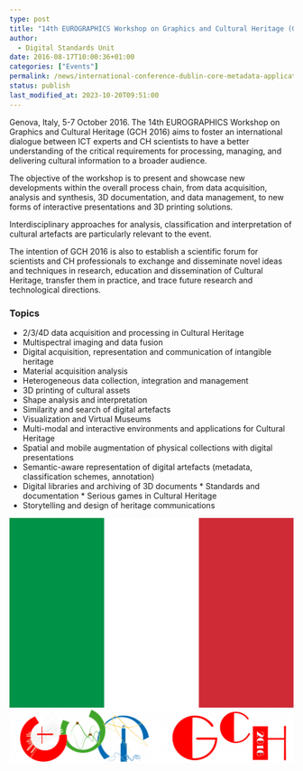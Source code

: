 ```yaml
---
type: post
title: "14th EUROGRAPHICS Workshop on Graphics and Cultural Heritage (Genova, 5-7 October)"
author:
  - Digital Standards Unit
date: 2016-08-17T10:00:36+01:00
categories: ["Events"]
permalink: /news/international-conference-dublin-core-metadata-applications/
status: publish
last_modified_at: 2023-10-20T09:51:00
---
```


Genova, Italy, 5-7 October 2016. The 14th EUROGRAPHICS Workshop on Graphics and
Cultural Heritage (GCH 2016) aims to foster an international dialogue between ICT
experts and CH scientists to have a better understanding of the critical requirements
for processing, managing, and delivering cultural information to a broader audience.

The objective of the workshop is to present and showcase new developments within
the overall process chain, from data acquisition, analysis and synthesis, 3D
documentation, and data management, to new forms of interactive presentations and
3D printing solutions.

Interdisciplinary approaches for analysis, classification and interpretation of cultural
artefacts are particularly relevant to the event.

The intention of GCH 2016 is also to establish a scientific forum for scientists and
CH professionals to exchange and disseminate novel ideas and techniques in research,
education and dissemination of Cultural Heritage, transfer them in practice, and
trace future research and technological directions.

### Topics

* 2/3/4D data acquisition and processing in Cultural Heritage
* Multispectral imaging and data fusion
* Digital acquisition, representation and communication of intangible heritage
* Material acquisition analysis
* Heterogeneous data collection, integration and management
* 3D printing of cultural assets
* Shape analysis and interpretation
* Similarity and search of digital artefacts
* Visualization and Virtual Museums
* Multi-modal and interactive environments and applications for Cultural Heritage
* Spatial and mobile augmentation of physical collections with digital presentations
* Semantic-aware representation of digital artefacts (metadata, classification schemes, annotation)
* Digital libraries and archiving of 3D documents * Standards and documentation * Serious games in Cultural Heritage
* Storytelling and design of heritage communications

![Flag_of_Italy](../../images/Flag_of_Italy.png)    ![GCH-banner-2016-1024x193](../../images/GCH-banner-2016-1024x193.png)
